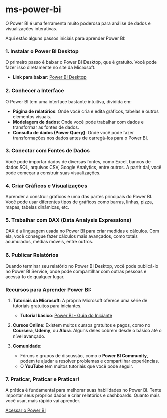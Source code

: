 # ms-power-bi

O Power BI é uma ferramenta muito poderosa para análise de dados e visualizações interativas.

Aqui estão alguns passos iniciais para aprender Power BI:

### 1. **Instalar o Power BI Desktop**
O primeiro passo é baixar o Power BI Desktop, que é gratuito. Você pode fazer isso diretamente no site da Microsoft.

- **Link para baixar**: [Power BI Desktop](https://powerbi.microsoft.com/pt-br/desktop/)

### 2. **Conhecer a Interface**
O Power BI tem uma interface bastante intuitiva, dividida em:
- **Página de relatórios**: Onde você cria e edita gráficos, tabelas e outros elementos visuais.
- **Modelagem de dados**: Onde você pode trabalhar com dados e transformar as fontes de dados.
- **Consulta de dados (Power Query)**: Onde você pode fazer transformações nos dados antes de carregá-los para o Power BI.

### 3. **Conectar com Fontes de Dados**
Você pode importar dados de diversas fontes, como Excel, bancos de dados SQL, arquivos CSV, Google Analytics, entre outros. A partir daí, você pode começar a construir suas visualizações.

### 4. **Criar Gráficos e Visualizações**
Aprender a construir gráficos é uma das partes principais do Power BI. Você pode usar diferentes tipos de gráficos como barras, linhas, pizza, mapas, tabelas dinâmicas, etc.

### 5. **Trabalhar com DAX (Data Analysis Expressions)**
DAX é a linguagem usada no Power BI para criar medidas e cálculos. Com ela, você consegue fazer cálculos mais avançados, como totais acumulados, médias móveis, entre outros.

### 6. **Publicar Relatórios**
Quando terminar seu relatório no Power BI Desktop, você pode publicá-lo no Power BI Service, onde pode compartilhar com outras pessoas e acessá-lo de qualquer lugar.

### Recursos para Aprender Power BI:

1. **Tutoriais da Microsoft**:
   A própria Microsoft oferece uma série de tutoriais gratuitos para iniciantes.
   - **Tutorial básico**: [Power BI - Guia do Iniciante](https://learn.microsoft.com/pt-br/power-bi/fundamentals/desktop-getting-started)

2. **Cursos Online**:
   Existem muitos cursos gratuitos e pagos, como no **Coursera**, **Udemy**, ou **Alura**. Alguns deles cobrem desde o básico até o nível avançado.

3. **Comunidade**:
   - Fóruns e grupos de discussão, como o **Power BI Community**, podem te ajudar a resolver problemas e compartilhar experiências.
   - O **YouTube** tem muitos tutoriais que você pode seguir.

### 7. **Praticar, Praticar e Praticar!**
A prática é fundamental para melhorar suas habilidades no Power BI. Tente importar seus próprios dados e criar relatórios e dashboards. Quanto mais você usar, mais rápido vai aprender.

[Acessar o Power BI]()